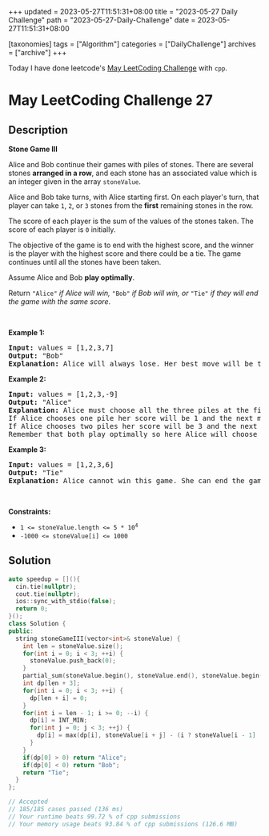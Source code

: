 +++
updated = 2023-05-27T11:51:31+08:00
title = "2023-05-27 Daily Challenge"
path = "2023-05-27-Daily-Challenge"
date = 2023-05-27T11:51:31+08:00

[taxonomies]
tags = ["Algorithm"]
categories = ["DailyChallenge"]
archives = ["archive"]
+++

Today I have done leetcode's [May LeetCoding Challenge](https://leetcode.com/problems/stone-game-iii/) with `cpp`.

<!-- more -->

# May LeetCoding Challenge 27

## Description

**Stone Game III**

<p>Alice and Bob continue their games with piles of stones. There are several stones <strong>arranged in a row</strong>, and each stone has an associated value which is an integer given in the array <code>stoneValue</code>.</p>

<p>Alice and Bob take turns, with Alice starting first. On each player&#39;s turn, that player can take <code>1</code>, <code>2</code>, or <code>3</code> stones from the <strong>first</strong> remaining stones in the row.</p>

<p>The score of each player is the sum of the values of the stones taken. The score of each player is <code>0</code> initially.</p>

<p>The objective of the game is to end with the highest score, and the winner is the player with the highest score and there could be a tie. The game continues until all the stones have been taken.</p>

<p>Assume Alice and Bob <strong>play optimally</strong>.</p>

<p>Return <code>&quot;Alice&quot;</code><em> if Alice will win, </em><code>&quot;Bob&quot;</code><em> if Bob will win, or </em><code>&quot;Tie&quot;</code><em> if they will end the game with the same score</em>.</p>

<p>&nbsp;</p>
<p><strong class="example">Example 1:</strong></p>

<pre>
<strong>Input:</strong> values = [1,2,3,7]
<strong>Output:</strong> &quot;Bob&quot;
<strong>Explanation:</strong> Alice will always lose. Her best move will be to take three piles and the score become 6. Now the score of Bob is 7 and Bob wins.
</pre>

<p><strong class="example">Example 2:</strong></p>

<pre>
<strong>Input:</strong> values = [1,2,3,-9]
<strong>Output:</strong> &quot;Alice&quot;
<strong>Explanation:</strong> Alice must choose all the three piles at the first move to win and leave Bob with negative score.
If Alice chooses one pile her score will be 1 and the next move Bob&#39;s score becomes 5. In the next move, Alice will take the pile with value = -9 and lose.
If Alice chooses two piles her score will be 3 and the next move Bob&#39;s score becomes 3. In the next move, Alice will take the pile with value = -9 and also lose.
Remember that both play optimally so here Alice will choose the scenario that makes her win.
</pre>

<p><strong class="example">Example 3:</strong></p>

<pre>
<strong>Input:</strong> values = [1,2,3,6]
<strong>Output:</strong> &quot;Tie&quot;
<strong>Explanation:</strong> Alice cannot win this game. She can end the game in a draw if she decided to choose all the first three piles, otherwise she will lose.
</pre>

<p>&nbsp;</p>
<p><strong>Constraints:</strong></p>

<ul>
	<li><code>1 &lt;= stoneValue.length &lt;= 5 * 10<sup>4</sup></code></li>
	<li><code>-1000 &lt;= stoneValue[i] &lt;= 1000</code></li>
</ul>


## Solution

``` cpp
auto speedup = [](){
  cin.tie(nullptr);
  cout.tie(nullptr);
  ios::sync_with_stdio(false);
  return 0;
}();
class Solution {
public:
  string stoneGameIII(vector<int>& stoneValue) {
    int len = stoneValue.size();
    for(int i = 0; i < 3; ++i) {
      stoneValue.push_back(0);
    }
    partial_sum(stoneValue.begin(), stoneValue.end(), stoneValue.begin());
    int dp[len + 3];
    for(int i = 0; i < 3; ++i) {
      dp[len + i] = 0;
    }
    for(int i = len - 1; i >= 0; --i) {
      dp[i] = INT_MIN;
      for(int j = 0; j < 3; ++j) {
        dp[i] = max(dp[i], stoneValue[i + j] - (i ? stoneValue[i - 1] : 0) - dp[i + j + 1]);
      }
    }
    if(dp[0] > 0) return "Alice";
    if(dp[0] < 0) return "Bob";
    return "Tie";
  }
};

// Accepted
// 185/185 cases passed (136 ms)
// Your runtime beats 99.72 % of cpp submissions
// Your memory usage beats 93.84 % of cpp submissions (126.6 MB)
```

